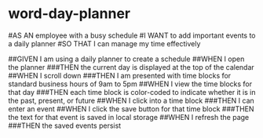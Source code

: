 # word-day-planner
#AS AN employee with a busy schedule
#I WANT to add important events to a daily planner
#SO THAT I can manage my time effectively

##GIVEN I am using a daily planner to create a schedule
##WHEN I open the planner
###THEN the current day is displayed at the top of the calendar
##WHEN I scroll down
###THEN I am presented with time blocks for standard business hours of 9am to 5pm
##WHEN I view the time blocks for that day
###THEN each time block is color-coded to indicate whether it is in the past, present, or future
##WHEN I click into a time block
###THEN I can enter an event
##WHEN I click the save button for that time block
###THEN the text for that event is saved in local storage
##WHEN I refresh the page
###THEN the saved events persist
